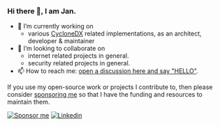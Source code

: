 ### Hi there 👋, I am Jan.

- 🔭 I’m currently working on 
  - various [CycloneDX](https://github.com/CycloneDX/) related implementations, as an architect, developer & maintainer
  <!-- [nichtparasoup](https://github.com/k4cg/nichtparasoup) -->
- 👯 I’m looking to collaborate on 
  - internet related projects in general.
  - security related projects in general.
- 📫 How to reach me: [open a discussion here and say "HELLO"](https://github.com/jkowalleck/jkowalleck/discussions/new?category=hello).

<!--
- 🤔 I’m looking for help with ...
- 🌱 I’m currently learning python.
- 💬 Ask me about ...
- 😄 Pronouns: ...
- ⚡ Fun fact: ...
-->


If you use my open-source work or projects I contribute to, then please consider [sponsoring me][sponsor me] so that I have the funding and resources to maintain them.

[![Sponsor me](https://img.shields.io/static/v1?label=&message=Sponsor%20Me&color=FCFCFC&logo=GitHub%20Sponsors&logoColor=EA4AAA&style=for-the-badge)][sponsor me]
[![Linkedin](https://img.shields.io/static/v1?label=&message=LinkedIn&color=0A66C2&logo=linkedin&logoColor=white&style=for-the-badge)](https://www.linkedin.com/in/jankowalleck/)

[sponsor me]: https://github.com/sponsors/jkowalleck
